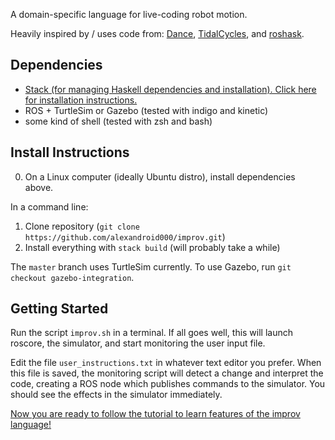 A domain-specific language for live-coding robot motion.

Heavily inspired by / uses code from:
[Dance](http://haskell.cs.yale.edu/?post_type=publication&p=168),
[TidalCycles](https://tidalcycles.org/), and
[roshask](https://github.com/acowley/roshask).

Dependencies
-------------

-   [Stack (for managing Haskell dependencies and installation). Click here for installation instructions.](https://docs.haskellstack.org/en/stable/README/)
-   ROS + TurtleSim or Gazebo (tested with indigo and kinetic)
-   some kind of shell (tested with zsh and bash)

Install Instructions
-------------------

0. On a Linux computer (ideally Ubuntu distro), install dependencies above.

In a command line:

1. Clone repository (`git clone https://github.com/alexandroid000/improv.git`)
2. Install everything with `stack build` (will probably take a while)

The `master` branch uses TurtleSim currently. To use Gazebo, run `git checkout
gazebo-integration`.

Getting Started
---------------

Run the script `improv.sh` in a terminal. If all goes well, this will launch
roscore, the simulator, and start monitoring the user input file.

Edit the file `user_instructions.txt` in whatever text editor you prefer. When
this file is saved, the monitoring script will detect a change and interpret the
code, creating a ROS node which publishes commands to the simulator. You should
see the effects in the simulator immediately.

[Now you are ready to follow the tutorial to learn features of the improv
language!](https://github.com/alexandroid000/improv/wiki/Tutorial)
